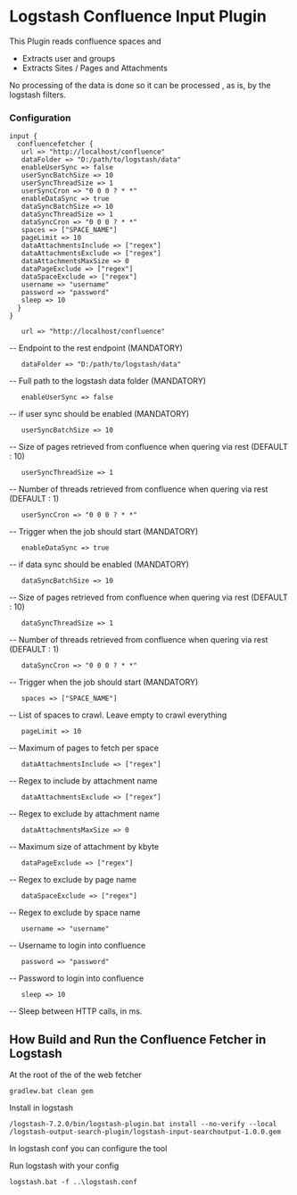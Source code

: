 # Logstash Confluence Input Plugin

This Plugin reads confluence spaces and 

- Extracts user and groups
- Extracts Sites / Pages and Attachments

No processing of the data is done so it can be processed , as is, by the logstash filters.

### Configuration

```
input {
  confluencefetcher {
   url => "http://localhost/confluence"
   dataFolder => "D:/path/to/logstash/data"
   enableUserSync => false
   userSyncBatchSize => 10
   userSyncThreadSize => 1
   userSyncCron => "0 0 0 ? * *"
   enableDataSync => true 
   dataSyncBatchSize => 10
   dataSyncThreadSize => 1
   dataSyncCron => "0 0 0 ? * *"
   spaces => ["SPACE_NAME"]
   pageLimit => 10
   dataAttachmentsInclude => ["regex"]
   dataAttachmentsExclude => ["regex"]
   dataAttachmentsMaxSize => 0
   dataPageExclude => ["regex"]
   dataSpaceExclude => ["regex"]
   username => "username"
   password => "password"
   sleep => 10
  }
}
```

```
   url => "http://localhost/confluence"
```
-- Endpoint to the rest endpoint (MANDATORY)

```   
   dataFolder => "D:/path/to/logstash/data"
```
-- Full path to the logstash data folder (MANDATORY)
   
```
   enableUserSync => false
```
-- if user sync should be enabled (MANDATORY)
   
```
   userSyncBatchSize => 10
```
-- Size of pages retrieved from confluence when quering via rest  (DEFAULT : 10)

```
   userSyncThreadSize => 1
```
-- Number of threads retrieved from confluence when quering via rest  (DEFAULT : 1)

```
   userSyncCron => "0 0 0 ? * *"
```
-- Trigger when the job should start  (MANDATORY)

```
   enableDataSync => true 
```
-- if data sync should be enabled (MANDATORY)

```
   dataSyncBatchSize => 10
```
-- Size of pages retrieved from confluence when quering via rest  (DEFAULT : 10)

```
   dataSyncThreadSize => 1
```
-- Number of threads retrieved from confluence when quering via rest  (DEFAULT : 1)

```
   dataSyncCron => "0 0 0 ? * *"
```
-- Trigger when the job should start  (MANDATORY)

```
   spaces => ["SPACE_NAME"]
```
-- List of spaces to crawl. Leave empty to crawl everything

```
   pageLimit => 10
```
-- Maximum of pages to fetch per space

```
   dataAttachmentsInclude => ["regex"]
```
-- Regex to include by attachment name

```
   dataAttachmentsExclude => ["regex"]
```
-- Regex to exclude by attachment name

```
   dataAttachmentsMaxSize => 0
```
-- Maximum size of attachment by kbyte

```
   dataPageExclude => ["regex"]
```
-- Regex to exclude by page name

```
   dataSpaceExclude => ["regex"]
```
-- Regex to exclude by space name

```
   username => "username"
```
-- Username to login into confluence

```
   password => "password"
```
-- Password to login into confluence 

```
   sleep => 10
```
-- Sleep between HTTP calls, in ms.

## How Build and Run the Confluence Fetcher in Logstash

At the root of the of the web fetcher
```
gradlew.bat clean gem
```
Install in logstash
```
/logstash-7.2.0/bin/logstash-plugin.bat install --no-verify --local /logstash-output-search-plugin/logstash-input-searchoutput-1.0.0.gem
```
In logstash conf you can configure the tool

Run logstash with your config
```
logstash.bat -f ..\logstash.conf
```